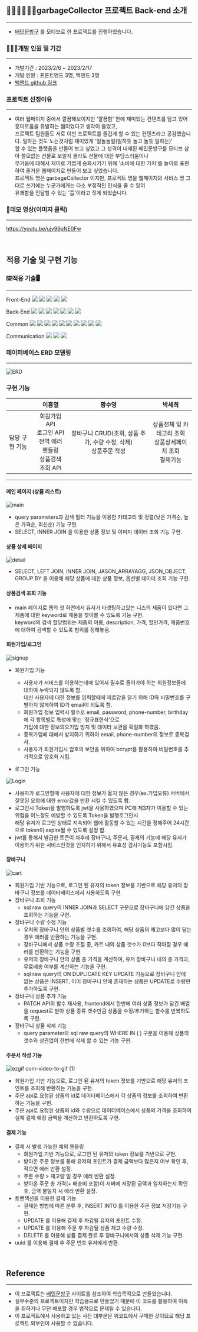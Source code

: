 ## 🧑🏻‍💻👩🏻‍💻garbageCollector 프로젝트 Back-end 소개
---

- [배민문방구](https://brandstore.baemin.com/) 를 모티브로 한 프로젝트를 진행하였습니다.

### 👫👫👫개발 인원 및 기간

---

- 개발기간 : 2023/2/6 ~ 2023/2/17
- 개발 인원 : 프론트엔드 3명, 백엔드 3명
- [백엔드 github 링크](https://github.com/wecode-bootcamp-korea/42-1st-GarbageCollector-backend)

### 프로젝트 선정이유

---

- 여러 웹페이지 중에서 깔끔해보이지만 '깔끔함' 안에 재미있는 컨텐츠를 담고 있어 흥미로움을 유발하는 웹이었다고 생각이 들었고,<br>
  프로젝트 팀원들도 서로 이번 프로젝트를 즐겁게 할 수 있는 컨텐츠라고 공감했습니다. 일하는 것도 노는것처럼 재미있게 '일놀놀일(일하듯 놀고 놀듯 일하는)'<br>
  할 수 있는 플랫폼을 만들어 보고 싶었고 그 성격이 내재된 배민문방구를 모티브 삼아 쓸모없는 선물로 보일지 몰라도 선물에 대한 부담스러움이나<br>
  무거움에 대해서 재미로 가볍게 승화시키기 위해 '소비에 대한 가치'를 놀이로 표현하여 즐거운 웹페이지로 만들어 보고 싶었습니다.<br>
  프로젝트 명은 garbageCollector 이지만, 프로젝트 명을 웹페이지의 서비스 명 그대로 쓰기에는 누군가에게는 다소 부정적인 인식을 줄 수 있어<br>
  유쾌함을 전달할 수 있는 '풉'이라고 짓게 되었습니다.

### 🎥데모 영상(이미지 클릭)

---

https://youtu.be/ujv99pNE0Fw

<br>

## 적용 기술 및 구현 기능

### ⌨️적용 기술🖥️

---
Front-End
<img src="https://img.shields.io/badge/Javscript-F7DF1E?style=flat&amp;logo=javascript&amp;logoColor=white">
<img src="https://img.shields.io/badge/React.js-61DAFB?style=flat&amp;logo=React&amp;logoColor=white">
<img src="https://img.shields.io/badge/React Router-CA4245?style=flat&amp;logo=ReactRouter&amp;logoColor=white">
<img src="https://img.shields.io/badge/styled-components-DB7093?style=flat&amp;logo=styled-components-DB7093&amp;logoColor=white">
<img src="https://img.shields.io/badge/sass-CC6699?style=flat&logo=sass&logoColor=white"/>

Back-End
<img src="https://img.shields.io/badge/Node.js-339933?style=flat&amp;logo=Node.js&amp;logoColor=white">
<img src="https://img.shields.io/badge/Nodemon-76D04B?style=flat&amp;logo=Nodemon&amp;logoColor=white">
<img src="https://img.shields.io/badge/Express-000000?style=flat&amp;logo=Express&amp;logoColor=white">
<img src="https://img.shields.io/badge/MySQL-4479A1?style=flat&amp;logo=MySQL&amp;logoColor=white">
<img src="https://img.shields.io/badge/JWT-CC6699?style=flat&amp;logo=JSON&amp;logoColor=white">
<img src="https://img.shields.io/badge/Dbmate-009DC7?style=flat&amp;logo=Bcrypt&amp;logoColor=white">
<img src="https://img.shields.io/badge/Bcrypt-CA424?style=flat&amp;logo=Bcrypt&amp;logoColor=white">

Common
<img src="https://img.shields.io/badge/Git-F05032?style=flat&amp;logo=Git&amp;logoColor=white">
<img src="https://img.shields.io/badge/GitHub-181717?style=flat&amp;logo=GitHub&amp;logoColor=white">
<img src="https://img.shields.io/badge/Prettier-F7B93E?style=flat&amp;logo=prettier&amp;logoColor=white">
<img src="https://img.shields.io/badge/RestfulAPI-F7533E?style=flat&amp;logo=RestfulAPII&amp;logoColor=white">
<img src="https://img.shields.io/badge/VSCode-007ACC?style=flat&amp;logo=Visual Studio Code&amp;logoColor=white">
<img src="https://img.shields.io/badge/Postman-FF6C37?style=flat&amp;logo=Postman Code&amp;logoColor=white">
<img src="https://img.shields.io/badge/AWS-232F3E?style=flat&amp;logo=AWS Code&amp;logoColor=white">
<img src="https://img.shields.io/badge/AWS_EC2-FF9900?style=flat&amp;logo=AWS_EC2 Code&amp;logoColor=white">
<img src="https://img.shields.io/badge/AWS_RDS-527FFF?style=flat&amp;logo=AWS_RDS Code&amp;logoColor=white">
<img src="https://img.shields.io/badge/AWS_S3-569A31?style=flat&amp;logo=AWS_S3 Code&amp;logoColor=white">

Communication
<img src="https://img.shields.io/badge/Slack-4A154B?style=flat&amp;logo=Slack&amp;logoColor=white">
<img src="https://img.shields.io/badge/Trello-0052CC?style=flat&amp;logo=Trello&amp;logoColor=white">
<img src="https://img.shields.io/badge/Notion-000000?style=flat&amp;logo=Notion&amp;logoColor=white">


### 데이터베이스 ERD 모델링

---

![ERD](https://raw.githubusercontent.com/fromSYHwang/42-1st-GarbageCollector-backend/main/garbageCollector%20ERD%20modeling.png)

### 구현 기능

|                | 이홍열                                                                |                        황수영                         |                                                   박세희 |
| -------------- | :--------------------------------------------------------------------: | :---------------------------------------------------: | :-------------------------------------------------------: |
| 담당 구현 기능 | 회원가입 API<br> 로그인 API<br> 전역 에러핸들링<br> 상품검색 조회 API | 장바구니 CRUD(조회, 상품 추가, 수량 수정, 삭제)<br> 상품주문 작성 | 상품전체 및 카테고리 조회<br> 상품상세페이지 조회<br> 결제기능 |

---

#### 메인 페이지 (상품 리스트)

![main](https://user-images.githubusercontent.com/114500319/220098727-f7bcc524-432e-49f9-b441-87888660fde8.gif)

- query parameters과 검색 필터 기능을 이용한 카테고리 및 정렬(낮은 가격순, 높은 가격순, 최신순) 기능 구현.
- SELECT, INNER JOIN 을 이용한 상품 정보 및 이미지 데이터 조회 기능 구현.

#### 상품 상세 페이지

![detail](https://user-images.githubusercontent.com/114500319/220099526-2cfd6f84-b6c9-4152-baa6-3c12754114ba.gif)

- SELECT, LEFT JOIN, INNER JOIN, JASON_ARRAYAGG, JSON_OBJECT, GROUP BY 을 이용해
  해당 상품에 대한 상품 정보, 옵션별 데이터 조회 기능 구현.

#### 상품검색 조회 기능

- main 페이지로 웹의 첫 화면에서 유저가 타겟팅하고있는 니즈의 제품이 있다면 그 제품에 대한 keyword로 제품을 찾아볼 수 있도록 기능 구현.<br>
  keyword의 검색 할당범위는 제품의 이름, description, 가격, 할인가격, 제품번호에 대하여 검색할 수 있도록 범위를 정해놓음.

#### 회원가입/로그인

![signup](https://user-images.githubusercontent.com/114500319/220098696-6d3d77d6-2d64-4305-a855-f630516f12d3.gif)

- 회원가입 기능<br>
  - 사용자가 서비스를 이용하는데에 있어서 필수로 들어가야 하는 회원정보들에 대하여 누락되지 않도록 함.<br>
    대신 사용자에 대한 정보를 입력할때에 피로감을 덜기 위해 ID와 비밀번호를 구별하지 않게하여 ID가 email이 되도록 함.<br>
  - 회원가입 정보 입력시 필수로 email, password, phone-number, birthday에 각 항목별로 특성에 맞는 '정규표현식'으로<br>
    가입에 대한 정보의오기입 방지 및 데이터 보관을 획일화 하였음.<br>
  - 중복가입에 대해서 방지하기 위하여 email, phone-number의 정보로 중복검사.<br>
  - 사용자가 회원가입시 암호의 보안을 위하여 bcrypt를 활용하여 비밀번호를 추가적으로 암호화 시킴.

- 로그인 기능<br>

![Login](https://user-images.githubusercontent.com/114500319/220098577-4511046c-c863-4db5-92c9-f6557364d9ff.gif)


  - 사용자가 로그인할때 사용자에 대한 정보가 옳지 않은 경우(ex.기입오류) 서버에서 잘못된 요청에 대한 error값을 반환 시킬 수 있도록 함.<br>
  - 로그인시 Token을 발행하도록 jwt을 사용하였으며 PC에 제3자가 이용할 수 있는 위험을 어느정도 예방할 수 있도록 Token을 발행로그인시<br>
    해당 유저가 로그인 상태로 지속되어 웹에 활동할 수 있는 시간을 정해주어 24시간으로 token이 expire될 수 있도록 설정 함.<br>
  - jwt를 통해서 발급한 토큰이 차후에 장바구니, 주문서, 결제의 기능에 해당 유저가 이용하기 위한 서비스인것을 인지하기 위해서 유효성 검사기능도 포함시킴.

#### 장바구니

![cart](https://user-images.githubusercontent.com/114500319/220099996-3a450f9d-8f85-48ea-bf8a-f9b4fc72fa46.gif)

- 회원가입 기반 기능으로, 로그인 된 유저의 token 정보를 기반으로 해당 유저의 장바구니 정보를 데이터베이스에서 사용하도록 구현.
- 장바구니 조회 기능
  - sql raw query의 INNER JOIN과 SELECT 구문으로 장바구니에 담긴 상품을 조회하는 기능을 구현.
- 장바구니 수량 수정 기능
  - 유저의 장바구니 안의 상품별 갯수를 조회하여, 해당 상품의 재고보다 많이 담는 경우 에러를 반환하는 기능을 구현.
  - 장바구니에서 상품 수량 조절 중, 카트 내의 상품 갯수가 0보다 작아질 경우 에러를 반환하는 기능을 구현.
  - 유저의 장바구니 안의 상품 총 가격을 계산하여, 유저 장바구니 내의 총 가격과, 무료배송 여부를 계산하는 기능을 구현.
  - sql raw query의 ON DUPLICATE KEY UPDATE 기능으로 장바구니 안에 없는 상품은 INSERT, 이미 장바구니 안에 존재하는 상품은 UPDATE로 수량만 추가하도록 구현.
- 장바구니 상품 추가 기능
  - PATCH API의 함수 재사용, frontend에서 한번에 여러 상품 정보가 담긴 배열을 request로 받아 상품 종류 갯수만큼 상품을 수정/추가하는 함수를 반복하도록 구현.
- 장바구니 상품 삭제 기능
  - query parameter와 sql raw query의 WHERE IN ( ) 구문을 이용해 상품의 갯수와 상관없이 한번에 삭제 할 수 있는 기능 구현.

#### 주문서 작성 기능

![ezgif com-video-to-gif (1)](https://user-images.githubusercontent.com/114500319/220100608-5ec601cc-1e18-4b38-8f3f-2094ab7f4e82.gif)

- 회원가입 기반 기능으로, 로그인 된 유저의 token 정보를 기반으로 해당 유저의 포인트를 조회해 반환하는 기능을 구현.
- 주문 api로 요청된 상품의 id로 데이터베이스에서 각 상품의 정보를 조회하여 반환하는 기능을 구현.
- 주문 api로 요청된 상품의 id와 수량으로 데이터베이스에서 상품의 가격을 조회하여 실제 결제 예정 금액을 계산하고 반환하도록 구현.

#### 결제 기능

- 결제 시 발생 가능한 예외 핸들링
  - 회원가입 기반 기능으로, 로그인 된 유저의 token 정보를 기반으로 구현.
  - 받아온 주문 정보를 통해 유저의 포인트가 결제 금액보다 많은지 여부 확인 후, 작으면 에러 반환 설정.
  - 주문 수량 > 재고량 일 경우 에러 반환 설정.
  - 받아온 주문 총 가격(+ 배송비 포함)이 서버에 저장된 금액과 일치하는지 확인 후, 금액 불일치 시 에러 반환 설정.
- 트랜잭션을 이용한 결제 기능
  - 결제한 방법에 따른 분류 후, INSERT INTO 를 이용한 주문 정보 저장기능 구현.
  - UPDATE 를 이용해 결제 후 차감될 유저의 포인트 수정.
  - UPDATE 를 이용해 주문 후 차감될 상품 재고 수량 수정.
  - DELETE 를 이용해 상품 결제 완료 후 장바구니에서의 상품 삭제 기능 구현.
- uuid 를 이용해 결제 후 주문 번호 유저에게 반환.

<br>

## Reference

---

- 이 프로젝트는 [배민문방구](https://brandstore.baemin.com/) 사이트를 참조하여 학습목적으로 만들었습니다.
- 실무수준의 프로젝트이지만 학습용으로 만들었기 때문에 이 코드를 활용하여 이득을 취하거나 무단 배포할 경우 법적으로 문제될 수 있습니다.
- 이 프로젝트에서 사용하고 있는 사진 대부분은 위코드에서 구매한 것이므로 해당 프로젝트 외부인이 사용할 수 없습니다.
